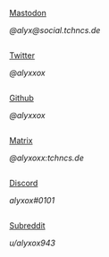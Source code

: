 <div>

 

<div><embed src="https://upload.wikimedia.org/wikipedia/commons/thumb/4/48/Mastodon_Logotype_%28Simple%29.svg/1907px-Mastodon_Logotype_%28Simple%29.svg.png" width="5%"></div>

<p><a href="https://social.tchncs.de/@alyx">Mastodon</a></p>
<p><em>@alyx@social.tchncs.de</em></p>
 

<div><embed src="https://upload.wikimedia.org/wikipedia/commons/thumb/3/39/Logo_of_Twitter%2C_Inc..svg/512px-Logo_of_Twitter%2C_Inc..svg.png" width="5%"></div>

<p><a href="https://twitter.com/alyxxox">Twitter</a></p>
<p><em>@alyxxox</em></p>

<div><embed src="https://upload.wikimedia.org/wikipedia/commons/thumb/c/c2/GitHub_Invertocat_Logo.svg/1200px-GitHub_Invertocat_Logo.svg.png" width="5%"></div>

<p><a href="https://github.com/alyxxox/">Github</a></p>
<p><em>@alyxxox</em></p>

<div><embed src="https://upload.wikimedia.org/wikipedia/commons/thumb/c/cb/Element_%28software%29_logo.svg/2048px-Element_%28software%29_logo.svg.png" width="5%"></div>

<p><a href="https://matrix.to/#/#sandboxsocialism:tchncs.de">Matrix</a></p>
<p><em>@alyxoxx:tchncs.de</em></p>

<div><embed src="https://upload.wikimedia.org/wikipedia/commons/4/4b/Discord-logo-blurple.png" width="5%"></div>

<p><a href="https://discord.gg/XU6tQgYPZ2">Discord</a></p>
<p><em>alyxox#0101</em></p>

<div><embed src="https://upload.wikimedia.org/wikipedia/commons/thumb/0/07/Reddit_icon.svg/1200px-Reddit_icon.svg.png" width="5%"></div>

<p><a href="https://reddit.com/r/sandboxsocialism">Subreddit</a></p>
<p><em>u/alyxox943</em></p>
